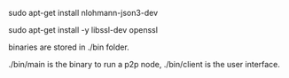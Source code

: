 sudo apt-get install nlohmann-json3-dev

sudo apt-get install -y libssl-dev openssl

binaries are stored in ./bin folder.

./bin/main is the binary to run a p2p node, ./bin/client is the user interface.

